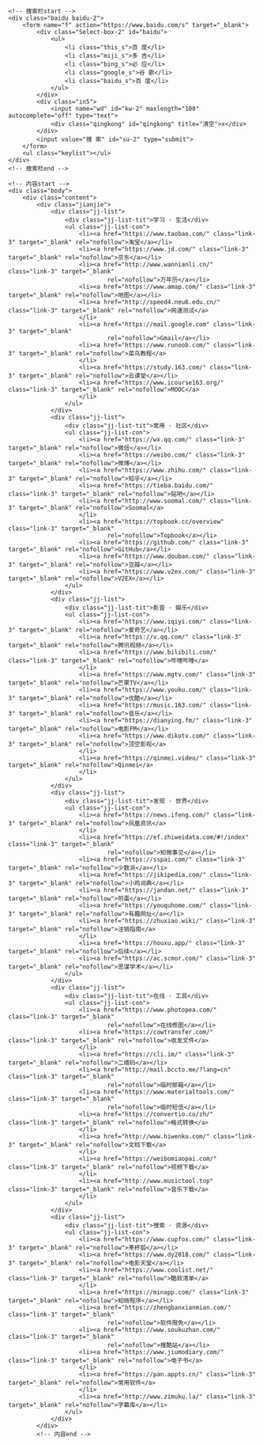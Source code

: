 <html>

<head>
	<meta http-equiv="Content-Type" content="text/html; charset=UTF-8">
	<title>简约导航</title>
	<meta name="viewport"
		content="width=device-width, initial-scale=1.0, user-scalable=no, minimum-scale=1.0, maximum-scale=1.0" />
	<meta content="telephone=no,email=no" name="format-detection">
	<meta content="yes" name="apple-mobile-web-app-capable">
	<meta name="apple-mobile-web-app-status-bar-style" content="black" />
	<meta name="apple-touch-fullscreen" content="yes" />
	<meta name="keywords" content="网址导航" />
	<meta name="description" content="一个简单美观可自定义的网址导航" />
	<link rel="shortcut icon" href="favicon.ico">
	<link rel="stylesheet" type="text/css" href="css/style.css" />
	<link rel="stylesheet" type="text/css" href="css/yidong.css" />

</head>

<body>

	<!-- 搜索栏start -->
	<div class="baidu baidu-2">
		<form name="f" action="https://www.baidu.com/s" target="_blank">
			<div class="Select-box-2" id="baidu">
				<ul>
					<li class="this_s">百 度</li>
					<li class="miji_s">多 吉</li>
					<li class="bing_s">必 应</li>
					<li class="google_s">谷 歌</li>
					<li class="baidu_s">百 度</li>
				</ul>
			</div>
			<div class="in5">
				<input name="wd" id="kw-2" maxlength="100" autocomplete="off" type="text">
				<div class="qingkong" id="qingkong" title="清空">x</div>
			</div>
			<input value="搜 索" id="su-2" type="submit">
		</form>
		<ul class="keylist"></ul>
	</div>
	<!-- 搜索栏end -->

	<!-- 内容start -->
	<div class="body">
		<div class="content">
			<div class="jianjie">
				<div class="jj-list">
					<div class="jj-list-tit">学习 · 生活</div>
					<ul class="jj-list-con">
						<li><a href="https://www.taobao.com/" class="link-3" target="_blank" rel="nofollow">淘宝</a></li>
						<li><a href="https://www.jd.com/" class="link-3" target="_blank" rel="nofollow">京东</a></li>
						<li><a href="http://www.wannianli.cn/" class="link-3" target="_blank"
								rel="nofollow">万年历</a></li>
						<li><a href="https://www.amap.com/" class="link-3" target="_blank" rel="nofollow">地图</a></li>
						<li><a href="http://speed4.neu6.edu.cn/" class="link-3" target="_blank" rel="nofollow">网速测试</a>
						</li>
						<li><a href="https://mail.google.com" class="link-3" target="_blank"
								rel="nofollow">Gmail</a></li>
						<li><a href="https://www.runoob.com/" class="link-3" target="_blank" rel="nofollow">菜鸟教程</a>
						</li>
						<li><a href="https://study.163.com/" class="link-3" target="_blank" rel="nofollow">云课堂</a></li>
						<li><a href="https://www.icourse163.org/" class="link-3" target="_blank" rel="nofollow">MOOC</a>
						</li>
					</ul>
				</div>
				<div class="jj-list">
					<div class="jj-list-tit">常用 · 社区</div>
					<ul class="jj-list-con">
						<li><a href="https://wx.qq.com/" class="link-3" target="_blank" rel="nofollow">微信</a></li>
						<li><a href="https://weibo.com/" class="link-3" target="_blank" rel="nofollow">微博</a></li>
						<li><a href="https://www.zhihu.com/" class="link-3" target="_blank" rel="nofollow">知乎</a></li>
						<li><a href="https://tieba.baidu.com/" class="link-3" target="_blank" rel="nofollow">贴吧</a></li>
						<li><a href="http://www.soomal.com/" class="link-3" target="_blank" rel="nofollow">Soomal</a>
						</li>
						<li><a href="https://topbook.cc/overview" class="link-3" target="_blank"
								rel="nofollow">Topbook</a></li>
						<li><a href="https://github.com/" class="link-3" target="_blank" rel="nofollow">GitHub</a></li>
						<li><a href="https://www.douban.com/" class="link-3" target="_blank" rel="nofollow">豆瓣</a></li>
						<li><a href="https://www.v2ex.com/" class="link-3" target="_blank" rel="nofollow">V2EX</a></li>
					</ul>
				</div>
				<div class="jj-list">
					<div class="jj-list-tit">影音 · 娱乐</div>
					<ul class="jj-list-con">
						<li><a href="https://www.iqiyi.com/" class="link-3" target="_blank" rel="nofollow">爱奇艺</a></li>
						<li><a href="https://v.qq.com/" class="link-3" target="_blank" rel="nofollow">腾讯视频</a></li>
						<li><a href="https://www.bilibili.com/" class="link-3" target="_blank" rel="nofollow">哔哩哔哩</a>
						</li>
						<li><a href="https://www.mgtv.com/" class="link-3" target="_blank" rel="nofollow">芒果TV</a></li>
						<li><a href="https://www.youku.com/" class="link-3" target="_blank" rel="nofollow">优酷</a></li>
						<li><a href="https://music.163.com/" class="link-3" target="_blank" rel="nofollow">音乐</a></li>
						<li><a href="https://dianying.fm/" class="link-3" target="_blank" rel="nofollow">电影FM</a></li>
						<li><a href="https://www.dikotv.com/" class="link-3" target="_blank" rel="nofollow">顶空影视</a>
						</li>
						<li><a href="https://qinmei.video/" class="link-3" target="_blank" rel="nofollow">Qinmei</a>
						</li>
					</ul>
				</div>
				<div class="jj-list">
					<div class="jj-list-tit">发现 · 世界</div>
					<ul class="jj-list-con">
						<li><a href="https://news.ifeng.com/" class="link-3" target="_blank" rel="nofollow">凤凰资讯</a>
						</li>
						<li><a href="https://ef.zhiweidata.com/#!/index" class="link-3" target="_blank"
								rel="nofollow">知微事见</a></li>
						<li><a href="https://sspai.com/" class="link-3" target="_blank" rel="nofollow">少数派</a></li>
						<li><a href="https://jikipedia.com/" class="link-3" target="_blank" rel="nofollow">小鸡词典</a></li>
						<li><a href="https://jandan.net/" class="link-3" target="_blank" rel="nofollow">煎蛋</a></li>
						<li><a href="https://youquhome.com/" class="link-3" target="_blank" rel="nofollow">有趣网址</a></li>
						<li><a href="https://zhuxiao.wiki/" class="link-3" target="_blank" rel="nofollow">注销指南</a>
						</li>
						<li><a href="https://houxu.app/" class="link-3" target="_blank" rel="nofollow">后续</a></li>
						<li><a href="https://ac.scmor.com/" class="link-3" target="_blank" rel="nofollow">思谋学术</a></li>
					</ul>
				</div>
				<div class="jj-list">
					<div class="jj-list-tit">在线 · 工具</div>
					<ul class="jj-list-con">
						<li><a href="https://www.photopea.com/" class="link-3" target="_blank"
								rel="nofollow">在线修图</a></li>
						<li><a href="https://cowtransfer.com/" class="link-3" target="_blank" rel="nofollow">收发文件</a>
						</li>
						<li><a href="https://cli.im/" class="link-3" target="_blank" rel="nofollow">二维码</a></li>
						<li><a href="http://mail.bccto.me/?lang=cn" class="link-3" target="_blank"
								rel="nofollow">临时邮箱</a></li>
						<li><a href="https://www.materialtools.com/" class="link-3" target="_blank"
								rel="nofollow">临时短信</a></li>
						<li><a href="https://convertio.co/zh/" class="link-3" target="_blank" rel="nofollow">格式转换</a>
						</li>
						<li><a href="http://www.hiwenku.com/" class="link-3" target="_blank" rel="nofollow">文档下载</a>
						</li>
						<li><a href="https://weibomiaopai.com/" class="link-3" target="_blank" rel="nofollow">视频下载</a>
						</li>
						<li><a href="http://www.musictool.top" class="link-3" target="_blank" rel="nofollow">音乐下载</a>
						</li>
					</ul>
				</div>
				<div class="jj-list">
					<div class="jj-list-tit">搜索 · 资源</div>
					<ul class="jj-list-con">
						<li><a href="https://www.cupfox.com/" class="link-3" target="_blank" rel="nofollow">茶杯狐</a></li>
						<li><a href="https://www.dy2018.com/" class="link-3" target="_blank" rel="nofollow">电影天堂</a></li>
						<li><a href="https://www.coolist.net/" class="link-3" target="_blank" rel="nofollow">酷软清单</a>
						</li>
						<li><a href="https://minapp.com/" class="link-3" target="_blank" rel="nofollow">知晓程序</a></li>
						<li><a href="https://zhengbanxianmian.com/" class="link-3" target="_blank"
								rel="nofollow">软件限免</a></li>
						<li><a href="https://www.soukuzhan.com/" class="link-3" target="_blank"
								rel="nofollow">搜酷站</a></li>
						<li><a href="https://www.jiumodiary.com/" class="link-3" target="_blank" rel="nofollow">电子书</a>
						</li>
						<li><a href="https://pan.appts.cn/" class="link-3" target="_blank" rel="nofollow">常用软件</a>
						</li>
						<li><a href="http://www.zimuku.la/" class="link-3" target="_blank" rel="nofollow">字幕库</a></li>
					</ul>
				</div>
			</div>
			<!-- 内容end -->

		
